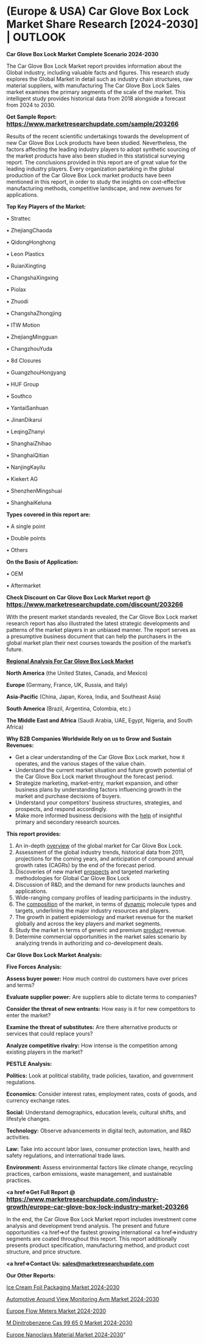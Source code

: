 # (Europe & USA) Car Glove Box Lock Market Share Research [2024-2030] | OUTLOOK

<strong>Car Glove Box Lock Market Complete Scenario 2024-2030</strong>

The Car Glove Box Lock Market report provides information about the Global industry, including valuable facts and figures. This research study explores the Global Market in detail such as industry chain structures, raw material suppliers, with manufacturing The Car Glove Box Lock Sales market examines the primary segments of the scale of the market. This intelligent study provides historical data from 2018 alongside a forecast from 2024 to 2030.

<strong>Get Sample Report: <a href=https://www.marketresearchupdate.com/sample/203266><font size=3 color=#0000ff>https://www.marketresearchupdate.com/sample/203266</font></a></strong>

Results of the recent scientific undertakings towards the development of new Car Glove Box Lock products have been studied. Nevertheless, the factors affecting the leading industry players to adopt synthetic sourcing of the market products have also been studied in this statistical surveying report. The conclusions provided in this report are of great value for the leading industry players. Every organization partaking in the global production of the Car Glove Box Lock market products have been mentioned in this report, in order to study the insights on cost-effective manufacturing methods, competitive landscape, and new avenues for applications.

<strong>Top Key Players of the Market:</strong>

• Strattec

• ZhejiangChaoda

• QidongHonghong

• Leon Plastics

• RuianXingting

• ChangshaXingxing

• Piolax

• Zhuodi

• ChangshaZhongjing

• ITW Motion

• ZhejiangMingguan

• ChangzhouYuda

• 8d Closures

• GuangzhouHongyang

• HUF Group

• Southco

• YantaiSanhuan

• JinanDikarui

• LeqingZhanyi

• ShanghaiZhihao

• ShanghaiQitian

• NanjingKayilu

• Kiekert AG

• ShenzhenMingshuai

• ShanghaiKeluna

<strong>Types covered in this report are: </strong>

• A single point

• Double points

• Others

<strong>On the Basis of Application:</strong>

• OEM

• Aftermarket

<strong>Check Discount on Car Glove Box Lock Market report @ <a href=https://www.marketresearchupdate.com/discount/203266><font size=3 color=#0000ff>https://www.marketresearchupdate.com/discount/203266</font></a></strong>

With the present market standards revealed, the Car Glove Box Lock market research report has also illustrated the latest strategic developments and patterns of the market players in an unbiased manner. The report serves as a presumptive business document that can help the purchasers in the global market plan their next courses towards the position of the market’s future.

<strong><u><b>Regional Analysis For Car Glove Box Lock Market</b></u></strong>

<strong><b>North America</b></strong> (the United States, Canada, and Mexico)

<strong><b>Europe </b></strong>(Germany, France, UK, Russia, and Italy)

<strong><b>Asia-Pacific</b></strong> (China, Japan, Korea, India, and Southeast Asia)

<strong><b>South America</b></strong> (Brazil, Argentina, Colombia, etc.)

<strong><b>The Middle East and Africa</b></strong> (Saudi Arabia, UAE, Egypt, Nigeria, and South Africa)

<strong>Why B2B Companies Worldwide Rely on us to Grow and Sustain Revenues:</strong>
<ul>
  <li>Get a clear understanding of the Car Glove Box Lock market, how it operates, and the various stages of the value chain.</li>
  <li>Understand the current market situation and future growth potential of the Car Glove Box Lock market throughout the forecast period.</li>
  <li>Strategize marketing, market-entry, market expansion, and other business plans by understanding factors influencing growth in the market and purchase decisions of buyers.</li>
  <li>Understand your competitors’ business structures, strategies, and prospects, and respond accordingly.</li>
  <li>Make more informed business decisions with the <a href=ASDF991299>help</a> of insightful primary and secondary research sources.</li>
</ul>
<strong>This report provides:</strong>
<ol>
  <li>An in-depth <a href=>overview</a> of the global market for Car Glove Box Lock.</li>
  <li>Assessment of the global industry trends, historical data from 2011, projections for the coming years, and anticipation of compound annual growth rates (CAGRs) by the end of the forecast period.</li>
  <li>Discoveries of new market <a href=>prospects</a> and targeted marketing methodologies for Global Car Glove Box Lock</li>
  <li>Discussion of R&amp;D, and the demand for new products launches and applications.</li>
  <li>Wide-ranging company profiles of leading participants in the industry.</li>
  <li>The <a href=ASDF881288>composition</a> of the market, in terms of <a href=>dynamic</a> molecule types and targets, underlining the major industry resources and players.</li>
  <li>The growth in patient epidemiology and market revenue for the market globally and across the key players and market segments.</li>
  <li>Study the market in terms of generic and premium <a href=>product</a> revenue.</li>
  <li>Determine commercial opportunities in the market sales scenario by analyzing trends in authorizing and co-development deals.</li>
</ol>

<strong>Car Glove Box Lock Market Analysis:</strong>

<strong>Five Forces Analysis:</strong>

<strong>Assess buyer power:</strong> How much control do customers have over prices and terms?

<strong>Evaluate supplier power:</strong> Are suppliers able to dictate terms to companies?

<strong>Consider the threat of new entrants:</strong> How easy is it for new competitors to enter the market?

<strong>Examine the threat of substitutes:</strong> Are there alternative products or services that could replace yours?

<strong>Analyze competitive rivalry:</strong> How intense is the competition among existing players in the market?

<strong>PESTLE Analysis:</strong>

<strong>Politics:</strong> Look at political stability, trade policies, taxation, and government regulations.

<strong>Economics:</strong> Consider interest rates, employment rates, costs of goods, and currency exchange rates.

<strong>Social:</strong> Understand demographics, education levels, cultural shifts, and lifestyle changes.

<strong>Technology:</strong> Observe advancements in digital tech, automation, and R&D activities.

<strong>Law:</strong> Take into account labor laws, consumer protection laws, health and safety regulations, and international trade laws.

<strong>Environment:</strong> Assess environmental factors like climate change, recycling practices, carbon emissions, waste management, and sustainable practices.

<strong><a href=>Get Full Report</a> @ <a href=https://www.marketresearchupdate.com/industry-growth/europe-car-glove-box-lock-industry-market-203266><font size=3 color=#0000ff>https://www.marketresearchupdate.com/industry-growth/europe-car-glove-box-lock-industry-market-203266</font></a></strong>

In the end, the Car Glove Box Lock Market report includes investment come analysis and development trend analysis. The present and future opportunities <a href=>of</a> the fastest growing international <a href=>industry</a> segments are coated throughout this report. This report additionally presents product specification, manufacturing method, and product cost structure, and price structure.

<strong><a href=><strong>Contact Us:</strong></a></strong>
<strong>sales@marketresearchupdate.com</strong>

<strong>Our Other Reports:</strong>

<a href=https://www.linkedin.com/pulse/ice-cream-foil-packaging-market-2023-top-key>Ice Cream Foil Packaging Market 2024-2030</a>

<a href=https://www.linkedin.com/pulse/automotive-around-view-monitoring-avm-market-4f>Automotive Around View Monitoring Avm Market 2024-2030</a>

<a href=https://www.linkedin.com/pulse/europe-flow-meters-market-2023-huge-business>Europe Flow Meters Market 2024-2030</a>

<a href=https://www.linkedin.com/pulse/m-dinitrobenzene-cas-99-65-0-market-2023-top-business-ubd5f/>M Dinitrobenzene Cas 99 65 0 Market 2024-2030</a>

<a href=https://www.linkedin.com/pulse/europe-nanoclays-material-market-research-5bbzf/>Europe Nanoclays Material Market 2024-2030</a>"

